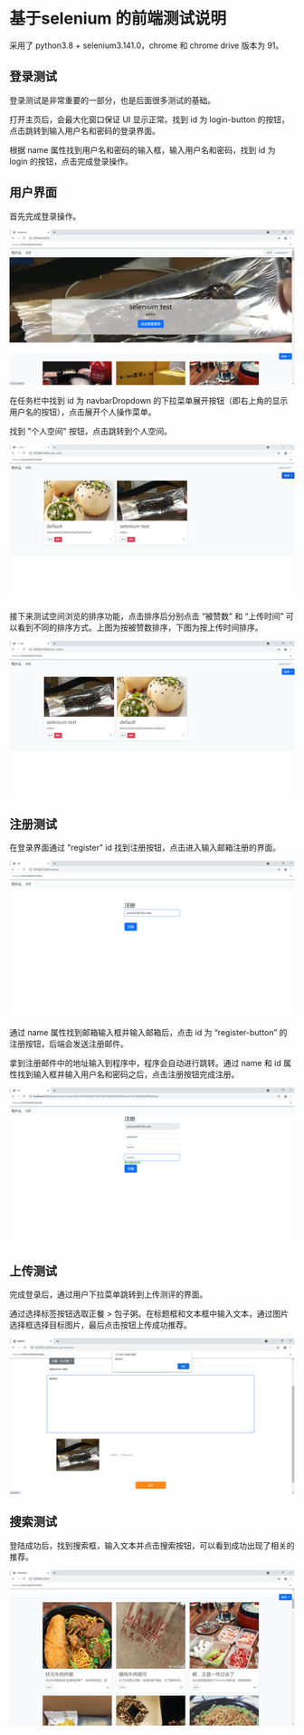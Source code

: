 # 基于selenium 的前端测试说明

采用了 python3.8 + selenium3.141.0，chrome 和 chrome drive 版本为 91。

## 登录测试

登录测试是非常重要的一部分，也是后面很多测试的基础。

打开主页后，会最大化窗口保证 UI 显示正常。找到 id 为 login-button 的按钮，点击跳转到输入用户名和密码的登录界面。

根据 name 属性找到用户名和密码的输入框，输入用户名和密码，找到 id 为 login 的按钮，点击完成登录操作。

## 用户界面

首先完成登录操作。

![Snipaste_2021-06-11_23-18-50](Snipaste_2021-06-11_23-18-50.png)

在任务栏中找到 id 为 navbarDropdown 的下拉菜单展开按钮（即右上角的显示用户名的按钮），点击展开个人操作菜单。

找到 "个人空间" 按钮，点击跳转到个人空间。

![Snipaste_2021-06-11_23-19-17](Snipaste_2021-06-11_23-19-17.png)

接下来测试空间浏览的排序功能，点击排序后分别点击 “被赞数” 和 “上传时间” 可以看到不同的排序方式。上图为按被赞数排序，下图为按上传时间排序。

![Snipaste_2021-06-11_23-19-26](Snipaste_2021-06-11_23-19-26.png)

## 注册测试

在登录界面通过 "register" id 找到注册按钮，点击进入输入邮箱注册的界面。

![Snipaste_2021-06-11_23-20-22](Snipaste_2021-06-11_23-20-22.png)

通过 name 属性找到邮箱输入框并输入邮箱后，点击 id 为 “register-button” 的注册按钮，后端会发送注册邮件。

拿到注册邮件中的地址输入到程序中，程序会自动进行跳转。通过 name 和 id 属性找到输入框并输入用户名和密码之后，点击注册按钮完成注册。

![Snipaste_2021-06-11_23-20-43](Snipaste_2021-06-11_23-20-43.png)

## 上传测试

完成登录后，通过用户下拉菜单跳转到上传测评的界面。

通过选择标签按钮选取正餐 > 包子粥。在标题框和文本框中输入文本，通过图片选择框选择目标图片，最后点击按钮上传成功推荐。

![Snipaste_2021-06-14_20-45-28](Snipaste_2021-06-14_20-45-28.png)

## 搜索测试

登陆成功后，找到搜索框，输入文本并点击搜索按钮，可以看到成功出现了相关的推荐。

![Snipaste_2021-06-14_15-23-49](Snipaste_2021-06-14_15-23-49.png)